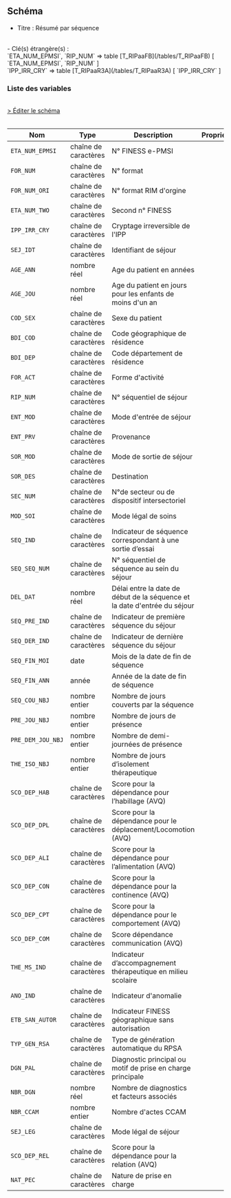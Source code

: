 ## Schéma

- Titre : Résumé par séquence
<br />
- Clé(s) étrangère(s) : <br />
`ETA_NUM_EPMSI`, `RIP_NUM` => table [T_RIPaaFB](/tables/T_RIPaaFB) [ `ETA_NUM_EPMSI`, `RIP_NUM` ]<br />
`IPP_IRR_CRY` => table [T_RIPaaR3A](/tables/T_RIPaaR3A) [ `IPP_IRR_CRY` ]<br />

### Liste des variables
<br />
<div>
    <a href="https://gitlab.com/healthdatahub/schema-snds/edit/master/schemas/PMSI/PMSI%20RIM-P/T_RIPaaRSA.json"  
    arget="_blank" rel="noopener noreferrer">> Éditer le schéma</a>
    <OutboundLink />
</div>
<br />

Nom|Type|Description|Propriétés
-|-|-|-
`ETA_NUM_EPMSI`|chaîne de caractères|N° FINESS e-PMSI||
`FOR_NUM`|chaîne de caractères|N° format||
`FOR_NUM_ORI`|chaîne de caractères|N° format RIM d&#x27;orgine||
`ETA_NUM_TWO`|chaîne de caractères|Second n° FINESS||
`IPP_IRR_CRY`|chaîne de caractères|Cryptage irreversible de l&#x27;IPP||
`SEJ_IDT`|chaîne de caractères|Identifiant de séjour||
`AGE_ANN`|nombre réel|Age du patient en années||
`AGE_JOU`|nombre réel|Age du patient en jours pour les enfants de moins d&#x27;un an||
`COD_SEX`|chaîne de caractères|Sexe du patient||
`BDI_COD`|chaîne de caractères|Code géographique de résidence||
`BDI_DEP`|chaîne de caractères|Code département de résidence||
`FOR_ACT`|chaîne de caractères|Forme d&#x27;activité||
`RIP_NUM`|chaîne de caractères|N° séquentiel de séjour||
`ENT_MOD`|chaîne de caractères|Mode d&#x27;entrée de séjour||
`ENT_PRV`|chaîne de caractères|Provenance||
`SOR_MOD`|chaîne de caractères|Mode de sortie de séjour||
`SOR_DES`|chaîne de caractères|Destination||
`SEC_NUM`|chaîne de caractères|N°de secteur ou de dispositif intersectoriel||
`MOD_SOI`|chaîne de caractères|Mode légal de soins||
`SEQ_IND`|chaîne de caractères|Indicateur de séquence correspondant à une sortie d’essai||
`SEQ_SEQ_NUM`|chaîne de caractères|N° séquentiel de séquence au sein du séjour||
`DEL_DAT`|nombre réel|Délai entre la date de début de la séquence et la date d&#x27;entrée du séjour||
`SEQ_PRE_IND`|chaîne de caractères|Indicateur de première séquence du séjour||
`SEQ_DER_IND`|chaîne de caractères|Indicateur de dernière séquence du séjour||
`SEQ_FIN_MOI`|date|Mois de la date de fin de séquence||
`SEQ_FIN_ANN`|année|Année de la date de fin de séquence||
`SEQ_COU_NBJ`|nombre entier|Nombre de jours couverts par la séquence||
`PRE_JOU_NBJ`|nombre entier|Nombre de jours de présence||
`PRE_DEM_JOU_NBJ`|nombre entier|Nombre de demi-journées de présence||
`THE_ISO_NBJ`|nombre entier|Nombre de jours d’isolement thérapeutique||
`SCO_DEP_HAB`|chaîne de caractères|Score pour la dépendance pour l’habillage (AVQ)||
`SCO_DEP_DPL`|chaîne de caractères|Score pour la dépendance pour le déplacement/Locomotion (AVQ)||
`SCO_DEP_ALI`|chaîne de caractères|Score pour la dépendance pour l’alimentation (AVQ)||
`SCO_DEP_CON`|chaîne de caractères|Score pour la dépendance pour la continence (AVQ)||
`SCO_DEP_CPT`|chaîne de caractères|Score pour la dépendance pour le comportement (AVQ)||
`SCO_DEP_COM`|chaîne de caractères|Score dépendance communication (AVQ)||
`THE_MS_IND`|chaîne de caractères|Indicateur d’accompagnement thérapeutique en milieu scolaire||
`ANO_IND`|chaîne de caractères|Indicateur d&#x27;anomalie||
`ETB_SAN_AUTOR`|chaîne de caractères|Indicateur FINESS géographique sans autorisation||
`TYP_GEN_RSA`|chaîne de caractères|Type de génération automatique du RPSA||
`DGN_PAL`|chaîne de caractères|Diagnostic principal ou motif de prise en charge principale||
`NBR_DGN`|nombre réel|Nombre de diagnostics et facteurs associés||
`NBR_CCAM`|nombre entier|Nombre d&#x27;actes CCAM||
`SEJ_LEG`|chaîne de caractères|Mode légal de séjour||
`SCO_DEP_REL`|chaîne de caractères|Score pour la dépendance pour la relation (AVQ)||
`NAT_PEC`|chaîne de caractères|Nature de prise en charge||

